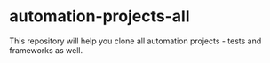 # automation-projects-all
This repository will help you clone all automation projects - tests and frameworks as well.
